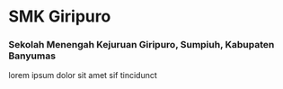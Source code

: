 # SMK Giripuro

### Sekolah Menengah Kejuruan Giripuro, Sumpiuh, Kabupaten Banyumas

lorem ipsum dolor sit amet sif tincidunct
